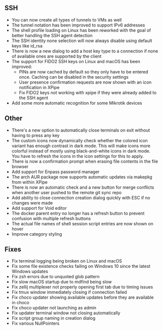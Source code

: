 ## SSH

- You can now create all types of tunnels to VMs as well
- The tunnel notation has been improved to support IPv6 addresses
- The shell profile loading on Linux has been reworked with the goal of better handling the SSH agent detection
- The SSH identity none selection will now always disable using default keys like id_rsa
- There is now a new dialog to add a host key type to a connection if none of available ones are supported by the client
- The support for FIDO2 SSH keys on Linux and macOS has been improved:
  - PINs are now cached by default so they only have to be entered once. Caching can be disabled in the security settings
  - User presence confirmation requests are now shown with an icon notification in XPipe
  - Fix FIDO2 keys not working with xpipe if they were already added to the SSH agent
- Add some more automatic recognition for some Mikrotik devices

## Other

- There's a new option to automatically close terminals on exit without having to press any key
- The custom icons now dynamically check whether the colored icon variant has enough contrast in dark mode.
  This will make icons more colorful instead of mostly using black-and-white icons in dark mode.
  You have to refresh the icons in the icon settings for this to apply.
- There is now a confirmation prompt when erasing file contents in the file browser
- Add support for Enpass password manager
- The arch AUR package now supports automatic updates via makepkg from within XPipe 
- There is now an automatic check and a new button for merge conflicts when
  another user pushed to the remote git sync repo
- Add ability to close connection creation dialog quickly with ESC if no changes were made
- Add support for Void editor
- The docker parent entry no longer has a refresh button to prevent confusion with multiple refresh buttons
- The actual file names of shell session script entries are now shown on hover
- Improve category styling

## Fixes

- Fix terminal logging being broken on Linux and macOS
- Fix some file existence checks failing on Windows 10 since the latest Windows updates
- Fix zsh errors due to unquoted glob pattern
- Fix slow macOS startup due to mdfind being slow
- Fix zellij multiplexer not properly opening first tab due to timing issues
- Fix tmux window immediately closing if connection failed
- Fix choco updater showing available updates before they are available in choco
- Fix choco updater not launching as admin
- Fix updater terminal window not closing automatically
- Fix script group naming in creation dialog
- Fix various NullPointers
